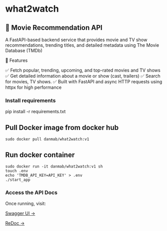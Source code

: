 # what2watch

## 🎥 Movie Recommendation API

A FastAPI-based backend service that provides movie and TV show recommendations, trending titles, and detailed metadata using The Movie Database (TMDb)

🚀 Features

✅ Fetch popular, trending, upcoming, and top-rated movies and TV shows
✅ Get detailed information about a movie or show (cast, trailers)
✅ Search for movies, TV shows.
✅ Built with FastAPI and async HTTP requests using httpx for high performance

### Install requirements

pip install -r requirements.txt

## Pull Docker image from docker hub

```
sudo docker pull danmab/what2watch:v1
```

## Run docker container

```
sudo docker run -it danmab/what2watch:v1 sh
touch .env
echo 'TMDB_API_KEY=API_KEY' > .env
./start_app
```

### Access the API Docs

Once running, visit:

[Swagger UI →](https://what2watch-1gh0.onrender.com/docs)

[ReDoc →](https://what2watch-1gh0.onrender.com/redoc)

```

```
